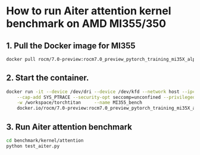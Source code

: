 # How to run Aiter attention kernel benchmark on AMD MI355/350


## 1. Pull the Docker image for MI355

```bash
docker pull rocm/7.0-preview:rocm7.0_preview_pytorch_training_mi35X_alpha
```
## 2. Start the container.

```bash
docker run -it --device /dev/dri --device /dev/kfd --network host --ipc host --group-add video \
    --cap-add SYS_PTRACE --security-opt seccomp=unconfined --privileged -v $HOME:$HOME \
    -w /workspace/torchtitan     --name MI355_bench 
    docker.io/rocm/7.0-preview:rocm7.0_preview_pytorch_training_mi35X_alpha
```

## 3. Run Aiter attention benchmark

```bash
cd benchmark/kernel/attention
python test_aiter.py 
```
